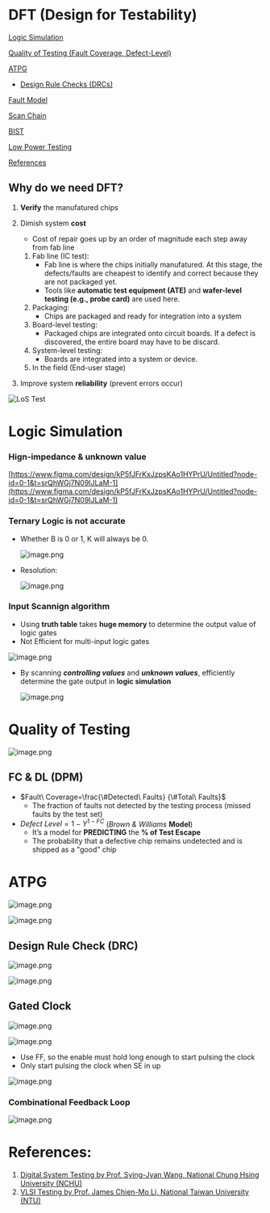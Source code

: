 # DFT (Design for Testability)

[Logic Simulation](#logic-simulation-1)

[Quality of Testing (Fault Coverage, Defect-Level)](#quality-of-testing)

[ATPG](#atpg)

* [Design Rule Checks (DRCs)](#design-rule-check-drc)

[Fault Model](DFT%20(Design%20for%20Testability)%201adda2873a1280999d76fe6138c55609/Fault%20Model%201b7da2873a128083a27af161730f8e36.md)

[Scan Chain](DFT%20(Design%20for%20Testability)%201adda2873a1280999d76fe6138c55609/Scan%20Chain%201b7da2873a12808097ecfd7156f4976b.md)

[BIST](DFT%20(Design%20for%20Testability)%201adda2873a1280999d76fe6138c55609/BIST%201b7da2873a128090aeb8d4b744e7b9e8.md)

[Low Power Testing](DFT%20(Design%20for%20Testability)%201adda2873a1280999d76fe6138c55609/Low%20Power%20Testing%201b7da2873a12804299ccd8065cbe3ad3.md)

[References](#references-1)

## Why do we need DFT?

1. **Verify** the manufatured chips
2. Dimish system **cost**
   * Cost of repair goes up by an order of magnitude each step away from fab line

   1. Fab line (IC test):
      * Fab line is where the chips initially manufatured. At this stage, 
              the defects/faults are cheapest to identify and correct because they are 
              not packaged yet.
      * Tools like **automatic test equipment (ATE)** and **wafer-level testing (e.g., probe card)** are used here.
   2. Packaging: 
      * Chips are packaged and ready for integration into a system
   3. Board-level testing:
      * Packaged chips are integrated onto circuit boards. If a defect is discovered, the entire board may have to be discard.
   4. System-level testing:
      * Boards are integrated into a system or device.
   5. In the field (End-user stage)
3. Improve system **reliability** (prevent errors occur)

<img src="imgs/image.png" alt="LoS Test"/>

# Logic Simulation

### Hign-impedance & unknown value

[https://www.figma.com/design/kP5fJFrKxJzpsKAo1HYPrU/Untitled?node-id=0-1&t=srQhWGj7N09IJLaM-1](https://www.figma.com/design/kP5fJFrKxJzpsKAo1HYPrU/Untitled?node-id=0-1&t=srQhWGj7N09IJLaM-1)

### Ternary Logic is not accurate

- Whether B is 0 or 1, K will always be 0.
    
    ![image.png](DFT%20(Design%20for%20Testability)%201adda2873a1280999d76fe6138c55609/image%203.png)
    
- Resolution:
    
    ![image.png](DFT%20(Design%20for%20Testability)%201adda2873a1280999d76fe6138c55609/image%204.png)
    

### Input Scannign algorithm

- Using **truth table** takes **huge memory** to determine the output value of logic gates
- Not Efficient for multi-input logic gates

![image.png](DFT%20(Design%20for%20Testability)%201adda2873a1280999d76fe6138c55609/image%205.png)

- By scanning ***controlling values*** and ***unknown values***, efficiently determine the gate output in **logic simulation**
    
    ![image.png](DFT%20(Design%20for%20Testability)%201adda2873a1280999d76fe6138c55609/image%206.png)
    

# Quality of Testing

![image.png](DFT%20(Design%20for%20Testability)%201adda2873a1280999d76fe6138c55609/image%207.png)

## FC & DL (DPM)

- $Fault\ Coverage=\frac{\#Detected\ Faults} {\#Total\ Faults}$
    - The fraction of faults not detected by the testing process (missed faults by the test set)
- $Defect\ Level = 1 - Y^{1-FC}$ (*Brown & Williams* **Model**)
    - It’s a model for **PREDICTING** the **% of Test Escape**
    - The probability that a defective chip remains undetected and is shipped as a "good" chip

# ATPG

![image.png](DFT%20(Design%20for%20Testability)%201adda2873a1280999d76fe6138c55609/image%208.png)

![image.png](DFT%20(Design%20for%20Testability)%201adda2873a1280999d76fe6138c55609/image%209.png)

## Design Rule Check (DRC)

![image.png](DFT%20(Design%20for%20Testability)%201adda2873a1280999d76fe6138c55609/image%2010.png)

![image.png](DFT%20(Design%20for%20Testability)%201adda2873a1280999d76fe6138c55609/image%2011.png)

## Gated Clock

![image.png](DFT%20(Design%20for%20Testability)%201adda2873a1280999d76fe6138c55609/image%2012.png)

![image.png](DFT%20(Design%20for%20Testability)%201adda2873a1280999d76fe6138c55609/image%2013.png)

- Use FF, so the enable must hold long enough to start pulsing the clock
- Only start pulsing the clock when SE in up

![image.png](DFT%20(Design%20for%20Testability)%201adda2873a1280999d76fe6138c55609/image%2014.png)

### Combinational Feedback Loop

![image.png](DFT%20(Design%20for%20Testability)%201adda2873a1280999d76fe6138c55609/image%2015.png)

# References:
1. [Digital System Testing by Prof. Sying-Jyan Wang, National Chung Hsing University (NCHU)](https://vlsilab.cs.nchu.edu.tw/)
2. [VLSI Testing by Prof. James Chien-Mo Li, National Taiwan University (NTU)](https://www.youtube.com/playlist?list=PLvd8d-SyI7hjk_Ci0zpTqImAtpEjdK5JF)